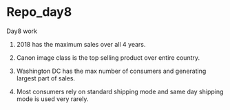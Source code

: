 # Repo_day8
Day8 work



1. 2018 has the maximum sales over all 4 years.

2. Canon image class is the top selling product over entire country.

3. Washington DC has the max number of consumers and generating largest part of sales.

4. Most consumers rely on standard shipping mode and same day shipping mode is used very rarely.

